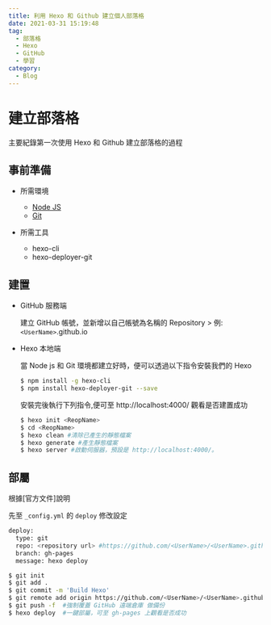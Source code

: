 ```yaml
---
title: 利用 Hexo 和 Github 建立個人部落格
date: 2021-03-31 15:19:48
tag:
  - 部落格
  - Hexo
  - GitHub
  - 學習
category:
  - Blog
---
```


# 建立部落格

主要紀錄第一次使用 Hexo 和 Github 建立部落格的過程

## 事前準備

- 所需環境

  - [Node JS](https://nodejs.org/dist/v14.16.0/node-v14.16.0-x64.msi)
  - [Git](https://git-scm.com/downloads)

- 所需工具

  - hexo-cli
  - hexo-deployer-git

## 建置

- GitHub 服務端

  建立 GitHub 帳號，並新增以自己帳號為名稱的 Repository > 例: `<UserName>`.github.io

- Hexo 本地端

  當 Node js 和 Git 環境都建立好時，便可以透過以下指令安裝我們的 Hexo

  ```bash
  $ npm install -g hexo-cli
  $ npm install hexo-deployer-git --save
  ```

  安裝完後執行下列指令,便可至 http://localhost:4000/ 觀看是否建置成功

  ```bash
  $ hexo init <ReopName>
  $ cd <ReopName>
  $ hexo clean #清除已產生的靜態檔案
  $ hexo generate #產生靜態檔案
  $ hexo server #啟動伺服器，預設是 http://localhost:4000/。
  ```

## 部屬

根據[官方文件]說明

先至 `_config.yml` 的 `deploy` 修改設定

```bash
deploy:
  type: git
  repo: <repository url> #https://github.com/<UserName>/<UserName>.github.io
  branch: gh-pages
  message: hexo deploy
```

```bash
$ git init
$ git add .
$ git commit -m 'Build Hexo'
$ git remote add origin https://github.com/<UserName>/<UserName>.github.io
$ git push -f  #強制覆蓋 GitHub 遠端倉庫 做備份
$ hexo deploy  #一鍵部屬，可至 gh-pages 上觀看是否成功
```
